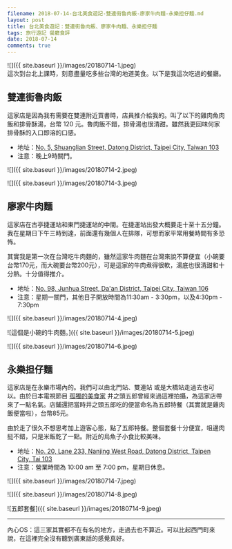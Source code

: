 ```yaml
---
filename: 2018-07-14-台北美食遊記-雙連街魯肉飯-廖家牛肉麵-永樂担仔麵.md
layout: post
title: 台北美食遊記：雙連街魯肉飯、廖家牛肉麵、永樂担仔麵
tags: 旅行遊記 餐廳食評
date: 2018-07-14
comments: true
---
```


![]({{ site.baseurl }}/images/20180714-1.jpeg)  
這次到台北上課時，刻意盡量吃多些台灣的地道美食。以下是我這次吃過的餐廳。

## 雙連街魯肉飯

這家店是因為我有需要在雙連附近買書時，店員推介給我的。叫了以下的雞肉魚肉飯和排骨酥湯，台幣 120 元。魯肉飯不錯，排骨湯也很清甜。雖然我更回味何家排骨酥的入口即溶的口感。

* 地址：[No. 5, Shuanglian Street, Datong District, Taipei City, Taiwan 103](https://maps.google.com.hk/maps?oe=UTF-8&hl=en-hk&client=safari&um=1&ie=UTF-8&fb=1&gl=hk&entry=s&sa=X&ftid=0x3442a96a061774d5:0x7f5961713c0e27c3&gmm=CgIgAQ%3D%3D)
* 注意：晚上9時關門。

![]({{ site.baseurl }}/images/20180714-2.jpeg)

![]({{ site.baseurl }}/images/20180714-3.jpeg)

## 廖家牛肉麵

這家店在古亭捷運站和東門捷運站的中間。在捷運站出發大概要走十至十五分鐘。我在星期日下午三時到達，前面還有幾個人在排隊，可想而家平常用餐時間有多恐怖。

其實我是第一次在台灣吃牛肉麵的，雖然這家牛肉麵在台灣來說不算便宜（小碗要台幣170元，而大碗要台幣200元），可是這家的牛肉煮得很軟，湯底也很清甜和十分熱。十分值得推介。

* 地址：[No. 98, Junhua Street, Da'an District, Taipei City, Taiwan 106](https://maps.google.com.hk/maps?vet=10ahUKEwjr3vWip5HcAhURa94KHRwhBogQ30oIWjAA..i&hl=en-hk&client=safari&um=1&ie=UTF-8&fb=1&gl=hk&entry=s&sa=X&ftid=0x3442a99c8004bc81:0xd268e9aa430f39eb&gmm=CgIgAQ%3D%3D)
* 注意：星期一關門，其他日子開放時間為11:30am - 3:30pm，以及4:30pm - 7:30pm

![]({{ site.baseurl }}/images/20180714-4.jpeg)

![這個是小碗的牛肉麵。]({{ site.baseurl }}/images/20180714-5.jpeg)

![]({{ site.baseurl }}/images/20180714-6.jpeg)

## 永樂担仔麵

這家店是在永樂市場內的。我們可以由北門站、雙連站 或是大橋站走過去也可以。由於日本電視節目 [孤獨的美食家](https://zh.m.wikipedia.org/zh-hk/%E5%AD%A4%E7%8D%A8%E7%9A%84%E7%BE%8E%E9%A3%9F%E5%AE%B6) 井之頭五郎曾經來過這裡拍攝，為這家店帶來了一點名氣。店鋪還把當時井之頭五郎吃的便當命名為五郎特餐（其實就是雞肉飯便當啦），台幣85元。

由於走了很久不想思考加上遊客心態，點了五郎特餐。整個套餐十分便宜，咀邊肉挺不錯，只是米飯亁了一點。附近的烏魚子小食比較美味。

* 地址：[No. 20, Lane 233, Nanjing West Road, Datong District, Taipen City, Tai 103](https://maps.google.com.hk/maps?oe=UTF-8&hl=en-hk&client=safari&um=1&ie=UTF-8&fb=1&gl=hk&entry=s&sa=X&ftid=0x3442a91391d5b2a3:0x4fe10f1e7b1bd61d&gmm=CgIgAQ%3D%3D)
* 注意：營業時間為 10:00 am 至 7:00 pm，星期日休息。

![]({{ site.baseurl }}/images/20180714-7.jpeg)

![]({{ site.baseurl }}/images/20180714-8.jpeg)

![五郎套餐]({{ site.baseurl }}/images/20180714-9.jpeg)

---

內心OS：這三家其實都不在有名的地方，走過去也不算近。可以比起西門町來說，在這裡完全沒有聽到廣東話的感覺真好。